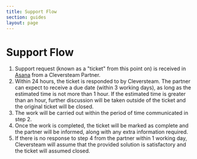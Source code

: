 ```yaml
---
title: Support Flow
section: guides
layout: page
---
```

Support Flow
============
1. Support request (known as a "ticket" from this point on) is received in [Asana](http://www.asana.com) from a Cleversteam Partner.
2. Within 24 hours, the ticket is responded to by Cleversteam. The partner can expect to receive a due date (within 3 working days), as long as the estimated time is not more than 1 hour. If the estimated time is greater than an hour, further discussion will be taken outside of the ticket and the original ticket will be closed.
3. The work will be carried out within the period of time communicated in step 2.
4. Once the work is completed, the ticket will be marked as complete and the partner will be informed, along with any extra information required.
5. If there is no response to step 4 from the partner within 1 working day, Cleversteam will assume that the provided solution is satisfactory and the ticket will assumed closed.
